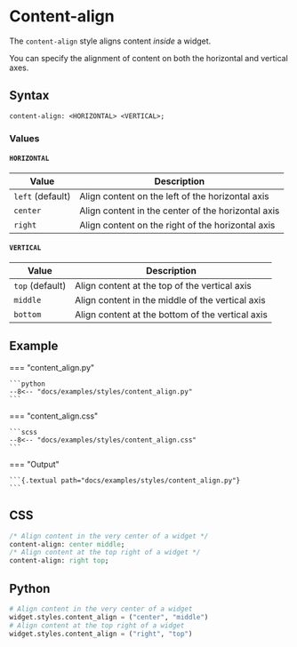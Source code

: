 # Content-align

The `content-align` style aligns content _inside_ a widget.

You can specify the alignment of content on both the horizontal and vertical axes.

## Syntax

```
content-align: <HORIZONTAL> <VERTICAL>;
```

### Values

#### `HORIZONTAL`

| Value            | Description                                        |
| ---------------- | -------------------------------------------------- |
| `left` (default) | Align content on the left of the horizontal axis   |
| `center`         | Align content in the center of the horizontal axis |
| `right`          | Align content on the right of the horizontal axis  |

#### `VERTICAL`

| Value           | Description                                      |
| --------------- | ------------------------------------------------ |
| `top` (default) | Align content at the top of the vertical axis    |
| `middle`        | Align content in the middle of the vertical axis |
| `bottom`        | Align content at the bottom of the vertical axis |

## Example

=== "content_align.py"

    ```python
    --8<-- "docs/examples/styles/content_align.py"
    ```

=== "content_align.css"

    ```scss
    --8<-- "docs/examples/styles/content_align.css"
    ```

=== "Output"

    ```{.textual path="docs/examples/styles/content_align.py"}
    ```

## CSS

```sass
/* Align content in the very center of a widget */
content-align: center middle;
/* Align content at the top right of a widget */
content-align: right top;
```

## Python
```python
# Align content in the very center of a widget
widget.styles.content_align = ("center", "middle")
# Align content at the top right of a widget
widget.styles.content_align = ("right", "top")
```
